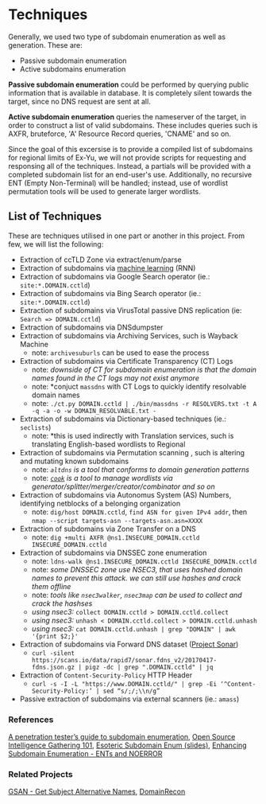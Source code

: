 # Techniques

Generally, we used two type of subdomain enumeration as well as generation. These are:

* Passive subdomain enumeration
* Active subdomains enumeration

**Passive subdomain enumeration** could be performed by querying public information that is available in database. It is completely silent towards the target, since no DNS request are sent at all.

**Active subdomain enumeration** queries the nameserver of the target, in order to construct a list of valid subdomains. These includes queries such is AXFR, bruteforce, 'A' Resource Record queries, 'CNAME' and so on.

Since the goal of this excersise is to provide a compiled list of subdomains for regional limits of Ex-Yu, we will not provide scripts for requesting and responsing all of the techniques. Instead, a partials will be provided with a completed subdomain list for an end-user's use. Additionally, no recursive ENT (Empty Non-Terminal) will be handled; instead, use of wordlist permutation tools will be used to generate larger wordlists.

## List of Techniques

These are techniques utilised in one part or another in this project. From few, we will list the following:

* Extraction of ccTLD Zone via extract/enum/parse
* Extraction of subdomains via [machine learning](/ML-TECHNIQUES.md) (RNN)
* Extraction of subdomains via Google Search operator (ie.: `site:*.DOMAIN.cctld`)
* Extraction of subdomains via Bing Search operator (ie.: `site:*.DOMAIN.cctld`) 
* Extraction of subdomains via VirusTotal passive DNS replication (ie: `Search => DOMAIN.cctld`)
* Extraction of subdomains via DNSdumpster
* Extraction of subdomains via Archiving Services, such is Wayback Machine
  - note: `archivesuburls` can be used to ease the process
* Extraction of subdomains via Certificate Transparency (CT) Logs
  - note: *downside of CT for subdomain enumeration is that the domain names found in the CT logs may not exist anymore*
  - note: *conjuct `massdns` with CT Logs to quickly identify resolvable domain names 
  - note: `./ct.py DOMAIN.cctld | ./bin/massdns -r RESOLVERS.txt -t A -q -a -o -w DOMAIN_RESOLVABLE.txt -`
* Extraction of subdomains via Dictionary-based techniques (ie.: `seclists`) 
  - note: *this is used indirectly with Translation services, such is translating English-based wordlists to Regional
* Extraction of subdomains via Permutation scanning , such is altering and mutating known subdomains
  - note: *`altdns` is a tool that conforms to domain generation patterns*
  - note: *[`cook`](https://github.com/giteshnxtlvl/cook) is a tool to manage wordlists via generator/splitter/merger/creator/combinator and so on* 
* Extraction of subdomains via Autonomus System (AS) Numbers, identifying netblocks of a belonging organization
  - note: `dig/host DOMAIN.cctld`, `find ASN for given IPv4 addr`, then `nmap --script targets-asn --targets-asn.asn=XXXX`
* Extraction of subdomains via Zone Transfer on a DNS
  - note: `dig +multi AXFR @ns1.INSECURE_DOMAIN.cctld INSECURE_DOMAIN.cctld`
* Extraction of subdomains via DNSSEC zone enumeration 
  - note: `ldns-walk @ns1.INSECURE_DOMAIN.cctld INSECURE_DOMAIN.cctld`
  - note: *some DNSSEC zone use NSEC3, that uses hashed domain names to prevent this attack. we can still use hashes and crack them offline*
  - note: *tools like `nsec3walker`, `nsec3map` can be used to collect and crack the hashses* 
  - *using nsec3:* `collect DOMAIN.cctld > DOMAIN.cctld.collect`
  - *using nsec3:* `unhash < DOMAIN.cctld.collect > DOMAIN.cctld.unhash`
  - *using nsec3:* `cat DOMAIN.cctld.unhash | grep "DOMAIN" | awk '{print $2;}'`
* Extraction of subdomains via Forward DNS dataset ([Project Sonar](https://opendata.rapid7.com/sonar.fdns_v2/))
  - `curl -silent https://scans.io/data/rapid7/sonar.fdns_v2/20170417-fdns.json.gz | pigz -dc | grep ".DOMAIN.cctld" | jq`
* Extraction of `Content-Security-Policy` HTTP Header
  - `curl -s -I -L "https://www.DOMAIN.cctld/" | grep -Ei ‘^Content-Security-Policy:’ | sed “s/;/;\\n/g”`
* Passive extraction of subdomains via external scanners (ie.: `amass`)

### References

[A penetration tester’s guide to subdomain enumeration](https://blog.appsecco.com/a-penetration-testers-guide-to-sub-domain-enumeration-7d842d5570f6), [Open Source Intelligence Gathering 101](https://blog.appsecco.com/open-source-intelligence-gathering-101-d2861d4429e3), [Esoteric Subdomain Enum (slides)](https://github.com/appsecco/bugcrowd-levelup-subdomain-enumeration/blob/master/esoteric_subdomain_enumeration_techniques.pdf), [Enhancing Subdomain Enumeration - ENTs and NOERROR](https://www.securesystems.de/blog/enhancing-subdomain-enumeration-ents-and-noerror/)

### Related Projects 

[GSAN - Get Subject Alternative Names](https://franccesco.github.io/getaltname/), [DomainRecon](https://github.com/realsanjay/DomainRecon)
